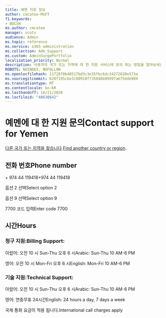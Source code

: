 ```yaml
---
title: 예멘 지원 정보
author: cmcatee-MSFT
f1.keywords:
- NOCSH
ms.author: cmcatee
manager: scotv
audience: Admin
ms.topic: reference
ms.service: o365-administration
ms.collection: Adm_Support
ms.custom: AdminSurgePortfolio
localization_priority: Normal
description: 사용자의 국가 또는 지역에 대 한 지원 서비스에 문의 하는 방법을 알아보세요.
ROBOTS: NOINDEX, NOFOLLOW
ms.openlocfilehash: 11728f0b48517bd3c3e35fbc6dc34272820e573a
ms.sourcegitcommit: 628f195cbe3c00910f7350d8b09997a675dde989
ms.translationtype: MT
ms.contentlocale: ko-KR
ms.lasthandoff: 10/21/2020
ms.locfileid: "48638642"
---
```

# <a name="contact-support-for-yemen"></a><span data-ttu-id="6c82f-103">예멘에 대 한 지원 문의</span><span class="sxs-lookup"><span data-stu-id="6c82f-103">Contact support for Yemen</span></span>

<span data-ttu-id="6c82f-104">[다른 국가 또는 지역을 찾습니다](../contact-support-for-business-products.md).</span><span class="sxs-lookup"><span data-stu-id="6c82f-104">[Find another country or region](../contact-support-for-business-products.md).</span></span>

## <a name="phone-number"></a><span data-ttu-id="6c82f-105">전화 번호</span><span class="sxs-lookup"><span data-stu-id="6c82f-105">Phone number</span></span>
<span data-ttu-id="6c82f-106">+ 974 44 119418</span><span class="sxs-lookup"><span data-stu-id="6c82f-106">+974 44 119418</span></span>

<span data-ttu-id="6c82f-107">옵션 2 선택</span><span class="sxs-lookup"><span data-stu-id="6c82f-107">Select option 2</span></span>

<span data-ttu-id="6c82f-108">옵션 9 선택</span><span class="sxs-lookup"><span data-stu-id="6c82f-108">Select option 9</span></span>

<span data-ttu-id="6c82f-109">7700 코드 입력</span><span class="sxs-lookup"><span data-stu-id="6c82f-109">Enter code 7700</span></span>

## <a name="hours"></a><span data-ttu-id="6c82f-110">시간</span><span class="sxs-lookup"><span data-stu-id="6c82f-110">Hours</span></span>
### <a name="billing-support"></a><span data-ttu-id="6c82f-111">청구 지원:</span><span class="sxs-lookup"><span data-stu-id="6c82f-111">Billing Support:</span></span>

<span data-ttu-id="6c82f-112">아랍어: 오전 10 시 Sun-Thu 오후 6 시</span><span class="sxs-lookup"><span data-stu-id="6c82f-112">Arabic: Sun-Thu 10 AM-6 PM</span></span>

<span data-ttu-id="6c82f-113">영어: 오전 10 시 Mon-Fri 오후 6 시</span><span class="sxs-lookup"><span data-stu-id="6c82f-113">English: Mon-Fri 10 AM-6 PM</span></span>

### <a name="technical-support"></a><span data-ttu-id="6c82f-114">기술 지원:</span><span class="sxs-lookup"><span data-stu-id="6c82f-114">Technical Support:</span></span>

<span data-ttu-id="6c82f-115">아랍어: 오전 10 시 Sun-Thu 오후 6 시</span><span class="sxs-lookup"><span data-stu-id="6c82f-115">Arabic: Sun-Thu 10 AM-6 PM</span></span>

<span data-ttu-id="6c82f-116">영어: 연중무휴 24시간</span><span class="sxs-lookup"><span data-stu-id="6c82f-116">English: 24 hours a day, 7 days a week</span></span>

<span data-ttu-id="6c82f-117">국제 통화 요금이 적용 됩니다.</span><span class="sxs-lookup"><span data-stu-id="6c82f-117">International call charges apply</span></span>
